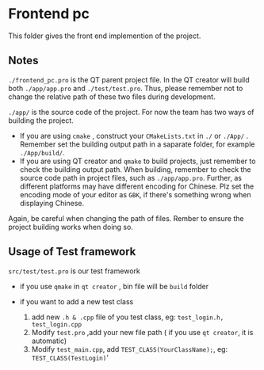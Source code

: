 # Frontend pc

This folder gives the front end implemention of the project.

## Notes

`./frontend_pc.pro` is the QT parent project file. In the QT creator will build both `./app/app.pro` and `./test/test.pro`. Thus, please remember not to change the relative path of these two files during development.

`./app/` is the source code of the project. For now the team has two ways of building the project. 

- If you are using `cmake` , construct your `CMakeLists.txt` in `./` or `./App/` . Remember set the building output path in a saparate folder, for example `./App/build/`. 
- If you are using QT creator and `qmake` to build projects, just remember to check the building output path. When building, remember to check the source code path in project files, such as `./app/app.pro`. Further, as different platforms may have different encoding for Chinese. Plz set the encoding mode of your editor as `GBK`, if there's something wrong when displaying Chinese.

Again, be careful when changing the path of files. Rember to ensure the project building works when doing so.



## Usage of Test framework

`src/test/test.pro` is our test framework

- if you use `qmake` in `qt creator` , bin file will be `build` folder

- if you want to add a new test class
  1. add new `.h & .cpp` file of you test class, eg: `test_login.h, test_login.cpp`
  2. Modify `test.pro` ,add your new file path ( if you use `qt creator`, it is automatic)
  3. Modify `test_main.cpp`, add `TEST_CLASS(YourClassName);`, eg: `TEST_CLASS(TestLogin)`'
